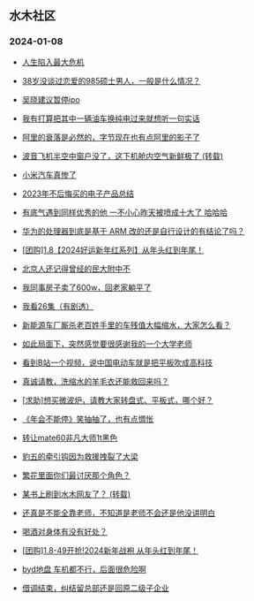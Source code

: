## 水木社区 
### 2024-01-08

+ [人生陷入最大危机](https://www.mysmth.net/nForum/article/FamilyLife/1766567239)

+ [38岁没谈过恋爱的985硕士男人，一般是什么情况？](https://www.mysmth.net/nForum/article/Age/20331261)

+ [吴晓建议暂停ipo](https://www.mysmth.net/nForum/article/Stock/10743094)

+ [我有打算把其中一辆油车换纯电过来就想听一句实话](https://www.mysmth.net/nForum/article/GreenAuto/1449206)

+ [阿里的衰落是必然的，字节现在也有点阿里的影子了](https://www.mysmth.net/nForum/article/WorkLife/3481264)

+ [波音飞机半空中窗户没了，这下机舱内空气新鲜极了 (转载)](https://www.mysmth.net/nForum/article/Aero/419798)

+ [小米汽车真惨了](https://www.mysmth.net/nForum/article/AutoWorld/1944758491)

+ [2023年不后悔买的电子产品总结](https://www.mysmth.net/nForum/article/DigiHome/1255738)

+ [有底气遇到同样优秀的他 一不小心昨天被喷成十大了 哈哈哈](https://www.mysmth.net/nForum/article/Divorce/2060119)

+ [华为的处理器到底是基于 ARM 改的还是自行设计的有结论了吗？](https://www.mysmth.net/nForum/article/ITExpress/2512639)

+ [[团购]1.8【2024好运新年红系列】从年头红到年尾！](https://www.mysmth.net/nForum/article/ADAgent_TG/1315573)

+ [北京人还记得曾经的民大附中不](https://www.mysmth.net/nForum/article/FamilyLife/1766569346)

+ [我同事房子卖了600w，回老家躺平了](https://www.mysmth.net/nForum/article/WorkLife/3483494)

+ [我看26集（有剧透）](https://www.mysmth.net/nForum/article/TV/1669565)

+ [新能源车厂厮杀老百姓手里的车残值大幅缩水，大家怎么看？](https://www.mysmth.net/nForum/article/AutoWorld/1944758798)

+ [如此局面下，突然感觉要很感谢我的一个大学老师](https://www.mysmth.net/nForum/article/Stock/10742750)

+ [看到B站一个视频，说中国电动车就是把平板吹成高科技](https://www.mysmth.net/nForum/article/GreenAuto/1449341)

+ [真诚请教，洗缩水的羊毛衣还能救回来吗？](https://www.mysmth.net/nForum/article/CouponsLife/4471715)

+ [[求助]想买微波炉，请教大家转盘式、平板式，哪个好？](https://www.mysmth.net/nForum/article/Food/1699094)

+ [《年会不能停》笑抽抽了，也有点惆怅](https://www.mysmth.net/nForum/article/Movie/3555089)

+ [转让mate60非凡大师1t黑色](https://www.mysmth.net/nForum/article/SecondDigi/2259846)

+ [豹五的牵引钩因为救援拽裂了大梁](https://www.mysmth.net/nForum/article/AutoWorld/1944759281)

+ [繁花里面你们最讨厌那个角色？](https://www.mysmth.net/nForum/article/TV/1669555)

+ [某书上刷到水木网友了？ (转载)](https://www.mysmth.net/nForum/article/FashionShow/504296)

+ [还真是不能全靠老师，不知道是老师不会还是他没讲明白](https://www.mysmth.net/nForum/article/PreUnivEdu/138036)

+ [喝酒对身体有没有好处？](https://www.mysmth.net/nForum/article/FamilyLife/1766569609)

+ [[团购]1.8-49开抢!2024新年战袍 从年头红到年尾！](https://www.mysmth.net/nForum/article/ADAgent_TG/1315573)

+ [byd地盘 车机都不行，后面很危险啊](https://www.mysmth.net/nForum/article/GreenAuto/1449511)

+ [借调结束，纠结留总部还是回原二级子企业](https://www.mysmth.net/nForum/article/WorkLife/3483702)

